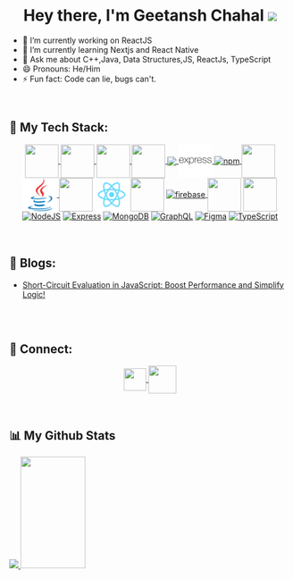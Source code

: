 <div align="center">
  
 

<h1>Hey there, I'm Geetansh Chahal <img src="https://emojis.slackmojis.com/emojis/images/1531849430/4246/blob-sunglasses.gif?1531849430" width="40"/></h1>

</div>


- 🔭 I’m currently working on ReactJS
- 🌱 I’m currently learning Nextjs and React Native
- 💬 Ask me about C++,Java, Data Structures,JS, ReactJs, TypeScript
- 😄 Pronouns: He/Him
- ⚡ Fun fact: Code can lie, bugs can't.


<br/>



## 🚀 My Tech Stack:
<p align ="center"> 
    <a href="https://developer.mozilla.org/en-US/docs/Web/HTML" target="_blank"> <img align="center"src="https://img.icons8.com/color/48/000000/html-5.png" height="60" width="60"/> </a> 
    <a href="https://developer.mozilla.org/en-US/docs/Web/CSS" target="_blank"> <img align="center" src="https://img.icons8.com/color/48/000000/css3.png" height="60" width="60"/> </a> 
    <a href="https://getbootstrap.com" target="_blank"> <img align="center" src="https://img.icons8.com/color/48/000000/bootstrap.png" height="60" width="60"/> </a> 
    <a href="https://www.javascript.com/" target="_blank"> <img align="center" src="https://img.icons8.com/color/48/000000/javascript--v1.png" height="60" width="60"/> </a>
    <a href="https://nodejs.org" target="_blank"> <img align="center" src="https://img.icons8.com/color/48/000000/nodejs.png" width="60"/> </a>
    <a href="https://expressjs.com" target="_blank"> <img align="center" src="https://raw.githubusercontent.com/devicons/devicon/master/icons/express/express-original-wordmark.svg" alt="express" width="60" height="60"/> </a>
    <a href="https://www.npmjs.com/" target="_blank"> <img align="center" src="https://icongr.am/devicon/npm-original-wordmark.svg?size=128&color=ffffff" alt="npm" width="60" height="60"/> </a>
    <a href="https://www.geeksforgeeks.org/c-plus-plus/" target="_blank"><img align="center" src="https://img.icons8.com/color/48/000000/c-plus-plus-logo.png" height="60" width="60"/> </a>    
  <a href="https://www.java.com" target="_blank"><img align="center" src="https://raw.githubusercontent.com/devicons/devicon/master/icons/java/java-original.svg" height="60" width="60"/> </a>
    <a href="https://github.com/" target="_blank"><img align="center" src="https://img.icons8.com/color/48/000000/github--v3.png" height="60" width="60"/></a>
    <a href="https://reactjs.org/" target="_blank"> <img align="center"src="https://raw.githubusercontent.com/github/explore/80688e429a7d4ef2fca1e82350fe8e3517d3494d/topics/react/react.png" height="60" width="60"/></a> 
    <a href="https://code.visualstudio.com/" target="_blank"><img align="center" src="https://img.icons8.com/color/48/000000/visual-studio-code-2019.png" height="60" width="60"/></a> 
    <a href="https://firebase.google.com/" target="_blank"> <img align="center" src="https://www.vectorlogo.zone/logos/firebase/firebase-icon.svg" alt="firebase" width="60" height="50"/> </a> 
  <a href="https://www.mysql.com/" target="_blank"> <img align="center"src="https://img.icons8.com/color/48/000000/mysql.png" height="60" width="60"/></a> 
  <a href="https://www.linux.org/" target="_blank"> <img align="center"src="https://img.icons8.com/color/48/000000/linux.png" height="60" width="60"/></a> 
  <a href="https://nodejs.org/en/" target="_blank" rel="noreferrer"><img src="https://raw.githubusercontent.com/danielcranney/readme-generator/main/public/icons/skills/nodejs-colored.svg" width="36" height="36" alt="NodeJS" /></a>
<a href="https://expressjs.com/" target="_blank" rel="noreferrer"><img src="https://raw.githubusercontent.com/danielcranney/readme-generator/main/public/icons/skills/express-colored-dark.svg" width="36" height="36" alt="Express" /></a>
<a href="https://www.mongodb.com/" target="_blank" rel="noreferrer"><img src="https://raw.githubusercontent.com/danielcranney/readme-generator/main/public/icons/skills/mongodb-colored.svg" width="36" height="36" alt="MongoDB" /></a>
<a href="https://graphql.org/" target="_blank" rel="noreferrer"><img src="https://raw.githubusercontent.com/danielcranney/readme-generator/main/public/icons/skills/graphql-colored.svg" width="36" height="36" alt="GraphQL" /></a>
<a href="https://www.figma.com/" target="_blank" rel="noreferrer"><img src="https://raw.githubusercontent.com/danielcranney/readme-generator/main/public/icons/skills/figma-colored.svg" width="36" height="36" alt="Figma" /></a>
<a href="https://www.typescriptlang.org/" target="_blank" rel="noreferrer"><img src="https://raw.githubusercontent.com/danielcranney/readme-generator/main/public/icons/skills/typescript-colored.svg" width="36" height="36" alt="TypeScript" /></a>

  
<br/>
<br/>
<br/>
</p>


## 📝 Blogs:
- [Short-Circuit Evaluation in JavaScript: Boost Performance and Simplify Logic!](https://dev.to/geetanshchahal/short-circuit-evaluation-in-javascript-boost-performance-and-simplify-logic-4m79)

<br />
<br />

## 🔗 Connect:
<p align ="center">
<a href="https://www.linkedin.com/in/geetansh-chahal-b7473b1b4/"><img align="center" src="https://raw.githubusercontent.com/rahuldkjain/github-profile-readme-generator/master/src/images/icons/Social/linked-in-alt.svg" height="40" width="40" /> 
<a href = "mailto:geetanshchahal949@gmail.com"><img align="center" src="https://img.icons8.com/color/50/000000/gmail-new.png" height="50" width="50" /><a>
</p>
<br>
    

##  📊 My Github Stats
<a href="https://github.com/GeetanshChahal">
<img width="48%"  src="https://github-readme-stats.vercel.app/api?username=GeetanshChahal&show_icons=true&theme=radical" />
<img   width="48%" height ="200px" left ="600px" src="https://github-readme-stats.vercel.app/api/top-langs/?username=GeetanshChahal&layout=compact&theme=radical&hide_border=true&hide_title=true" />

  <br>
  <br>

</div>
